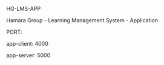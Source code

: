 HG-LMS-APP

Hamara Group - Learning Management System - Application

PORT:

app-client: 4000

app-server: 5000

